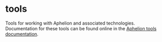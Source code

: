# tools

Tools for working with Aphelion and associated technologies. Documentation for
these tools can be found online in the [Aphelion tools
documentation](https://libonomy.com/docs/tools/).
